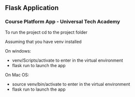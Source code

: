 ## Flask Application

### Course Platform App - Universal Tech Academy

To run the project cd to the project folder

Assuming that you have venv installed

On windows:
  - venv/Scripts/activate to enter in the virtual environment
  - flask run to launch the app

On Mac OS:
  - source venv/bin/activate to enter in the virtual environment
  - flask run to launch the app

